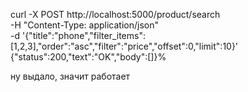 curl -X POST http://localhost:5000/product/search \
-H "Content-Type: application/json" \
-d '{"title":"phone","filter_items":[1,2,3],"order":"asc","filter":"price","offset":0,"limit":10}'
{"status":200,"text":"OK","body":[]}%  

ну выдало, значит работает